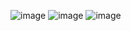 ![image](https://github.com/dinaamlll/Tugas5_20220140179_Dina-Amalia/assets/127063272/48419f6d-fdd0-4c8d-8c79-0d5136aee481)
![image](https://github.com/dinaamlll/Tugas5_20220140179_Dina-Amalia/assets/127063272/b2388e57-c5ba-4b3f-a7fd-2bdc9c8591cd)
![image](https://github.com/dinaamlll/Tugas5_20220140179_Dina-Amalia/assets/127063272/1a470858-261f-4ec6-84ae-042e5673a222)
